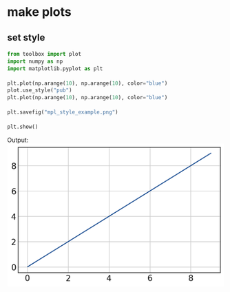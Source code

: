 # make plots

## set style

```python
from toolbox import plot
import numpy as np
import matplotlib.pyplot as plt

plt.plot(np.arange(10), np.arange(10), color="blue")
plot.use_style("pub")
plt.plot(np.arange(10), np.arange(10), color="blue")

plt.savefig("mpl_style_example.png")

plt.show()
```

Output:
![mpl_style_example](figures/mpl_style_example.png)
